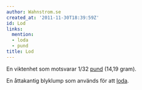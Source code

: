 ```yaml
---
author: Wahnstrom.se
created_at: '2011-11-30T18:39:59Z'
id: Lod
links:
  mention:
  - loda
  - pund
title: Lod
---
```


En viktenhet som motsvarar 1/32 [pund] (14,19 gram).

En åttakantig blyklump som används för att [loda].

  [pund]: pund
  [loda]: loda